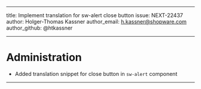---
title: Implement translation for sw-alert close button
issue: NEXT-22437
author: Holger-Thomas Kassner
author_email: h.kassner@shopware.com
author_github: @htkassner
___
# Administration
* Added translation snippet for close button in `sw-alert` component
___
